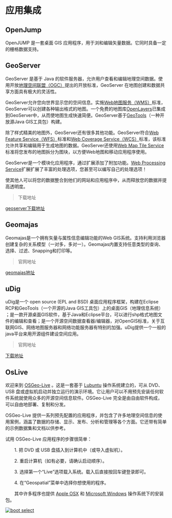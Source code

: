 # 应用集成
## OpenJump

OpenJUMP 是一套桌面 GIS 应用程序，用于浏和编辑矢量数据。它同时具备一定的栅格数据支持。

## GeoServer

GeoServer 是基于 Java 的软件服务器，允许用户查看和编辑地理空间数据。使用开放[地理空间联盟（OGC）](http://www.opengeospatial.org/)提出的开放标准，GeoServer 在地图创建和数据共享方面具有极大的灵活性。

GeoServer允许您向世界显示您的空间信息。实施[Web地图服务（WMS）](http://www.opengeospatial.org/standards/wms)标准，GeoServer可以创建各种输出格式的地图。一个免费的地图库[OpenLayers](http://openlayers.org/)已集成到GeoServer中，从而使地图生成快速简便。GeoServer基于[GeoTools](http://geotools.org/)（一种开放源Java GIS工具包）构建。

除了样式精美的地图外，GeoServer还有很多其他功能。GeoServer符合[Web Feature Service（WFS）](http://www.opengeospatial.org/standards/wfs)标准和[Web Coverage Service（WCS）](http://www.opengeospatial.org/standards/wcs)标准，该标准允许共享和编辑用于生成地图的数据。GeoServer还使用[Web Map Tile Service](http://www.opengeospatial.org/standards/wmts)标准将您发布的地图拆分为图块，以方便Web地图和移动应用程序使用。

GeoServer是一个模块化应用程序，通过扩展添加了附加功能。[Web Processing Service](http://www.opengeospatial.org/standards/wps)扩展扩展了丰富的处理选项，您甚至可以编写自己的处理选项！

使其他人可以将您的数据整合到他们的网站和应用程序中，从而释放您的数据并提高透明度。

>下载地址

[geoserver下载地址](http://geoserver.org/)

## Geomajas

Geomajas是一个拥有矢量与属性信息编辑功能的Web GIS系统。支持利用浏览器创建复杂的关系模型（一对多，多对一）。Geomajas内置支持任意类型的查询、选择、过滤、Snapping和打印等。

>官网地址

[geomajas地址](http://www.geomajas.org/)
## uDig
uDig是一个 open source (EPL and BSD) 桌面应用程序框架，构建在Eclipse RCP和GeoTools（一个开源的Java GIS工具包）上的桌面GIS（地理信息系统） ；是一款开源桌面GIS软件，基于Java和Eclipse平台，可以进行shp格式地图文件的编辑和查看；是一个开源空间数据查看器/编辑器，对OpenGIS标准，关于互联网GIS、网络地图服务器和网络功能服务器有特别的加强。uDig提供一个一般的java平台来用开源组件建设空间应用。
>官网地址

[下载地址](http://udig.refractions.net/download/)

## OsLive

欢迎来到 [OSGeo-Live](http://live.osgeo.org/) 。这是一套基于 [Lubuntu](http://www.xubuntu.org/) 操作系统建立的，可从 DVD、USB 盘或虚拟机启动并独立运行的演示环境。它让用户可以不用预先安装任何软件系统就使用众多的开源空间信息软件。OSGeo-Live 完全是由自由软件构成，可以自由地部署、复制和分发。

OSGeo-Live 提供一系列预先配置的应用程序，并包含了许多地理空间信息的使用案例，涵盖了数据的存储、显示、发布、分析和管理等各个方面。它还带有简单的示例数据集和文档以供参考。

试用 OSGeo-Live 应用程序的步骤很简单：

　　1. 把 DVD 或 USB 盘插入到计算机中（或导入虚拟机）。

　　2. 重启计算机（如有必要，请确认启动顺序）。

　　3. 选择第一个“Live”选项载入系统。载入后直接按回车键登录即可。

　　4. 在“Geospatial”菜单中选择你想使用的程序。

　　其中许多程序也提供 [Apple OSX](http://live.osgeo.org/archive/10.5/zh/mac_installers.html) 和 [Microsoft Windows](http://live.osgeo.org/archive/10.5/zh/win_installers.html) 操作系统下的安装包。

[![boot select](http://live.osgeo.org/archive/10.5/_images/osgeolive_menu26.png)](http://live.osgeo.org/archive/10.5/_images/osgeolive_menu26.png)

　　